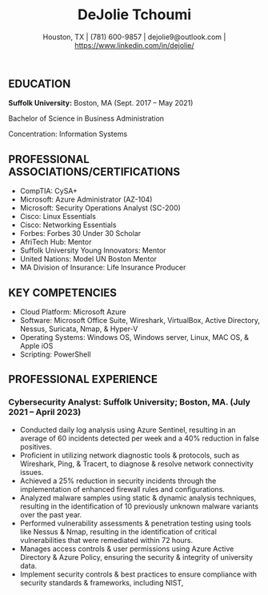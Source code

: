 <!DOCTYPE html>
<html>
<head>
	<title>DeJolie Tchoumi - Resume</title>
</head>
<body>
	<header>
		<h1>DeJolie Tchoumi</h1>
		<p>Houston, TX | (781) 600-9857 | dejolie9@outlook.com | <a href="https://www.linkedin.com/in/dejolie/">https://www.linkedin.com/in/dejolie/</a></p>
	</header>
	<section>
		<h2>EDUCATION</h2>
		<p><strong>Suffolk University:</strong> Boston, MA (Sept. 2017 – May 2021)</p>
		<p>Bachelor of Science in Business Administration</p>
		<p>Concentration: Information Systems</p>
	</section>
	<section>
		<h2>PROFESSIONAL ASSOCIATIONS/CERTIFICATIONS</h2>
		<ul>
			<li>CompTIA: CySA+</li>
			<li>Microsoft: Azure Administrator (AZ-104)</li>
			<li>Microsoft: Security Operations Analyst (SC-200)</li>
			<li>Cisco: Linux Essentials</li>
			<li>Cisco: Networking Essentials</li>
			<li>Forbes: Forbes 30 Under 30 Scholar</li>
			<li>AfriTech Hub: Mentor</li>
			<li>Suffolk University Young Innovators: Mentor</li>
			<li>United Nations: Model UN Boston Mentor</li>
			<li>MA Division of Insurance: Life Insurance Producer</li>
		</ul>
	</section>
	<section>
		<h2>KEY COMPETENCIES</h2>
		<ul>
			<li>Cloud Platform: Microsoft Azure</li>
			<li>Software: Microsoft Office Suite, Wireshark, VirtualBox, Active Directory, Nessus, Suricata, Nmap, & Hyper-V</li>
			<li>Operating Systems: Windows OS, Windows server, Linux, MAC OS, &amp; Apple iOS</li>
			<li>Scripting: PowerShell</li>
		</ul>
	</section>
	<section>
		<h2>PROFESSIONAL EXPERIENCE</h2>
		<article>
			<h3>Cybersecurity Analyst: Suffolk University; Boston, MA. (July 2021 – April 2023)</h3>
			<ul>
				<li>Conducted daily log analysis using Azure Sentinel, resulting in an average of 60 incidents detected per week and a 40% reduction in false positives.</li>
				<li>Proficient in utilizing network diagnostic tools &amp; protocols, such as Wireshark, Ping, &amp; Tracert, to diagnose &amp; resolve network connectivity issues.</li>
				<li>Achieved a 25% reduction in security incidents through the implementation of enhanced firewall rules and configurations.</li>
				<li>Analyzed malware samples using static &amp; dynamic analysis techniques, resulting in the identification of 10 previously unknown malware variants over the past year.</li>
				<li>Performed vulnerability assessments &amp; penetration testing using tools like Nessus &amp; Nmap, resulting in the identification of critical vulnerabilities that were remediated within 72 hours.</li>
				<li>Manages access controls &amp; user permissions using Azure Active Directory &amp; Azure Policy, ensuring the security &amp; integrity of university data.</li>
				<li>Implement security controls &amp; best practices to ensure compliance with security standards &amp; frameworks, including NIST,
